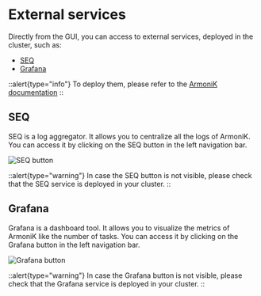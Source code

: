 # External services

Directly from the GUI, you can access to external services, deployed in the cluster, such as:

- [SEQ](https://datalust.co/seq)
- [Grafana](https://grafana.com/)

::alert{type="info"}
To deploy them, please refer to the [ArmoniK documentation](https://aneoconsulting.github.io/Armonik/)
::

## SEQ

SEQ is a log aggregator. It allows you to centralize all the logs of ArmoniK. You can access it by clicking on the SEQ button in the left navigation bar.

![SEQ button](/images/seq.png)

::alert{type="warning"}
In case the SEQ button is not visible, please check that the SEQ service is deployed in your cluster.
::

## Grafana

Grafana is a dashboard tool. It allows you to visualize the metrics of ArmoniK like the number of tasks. You can access it by clicking on the Grafana button in the left navigation bar.

![Grafana button](/images/grafana.png)

::alert{type="warning"}
In case the Grafana button is not visible, please check that the Grafana service is deployed in your cluster.
::

